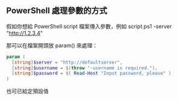 
## PowerShell 處理參數的方式

假如你想給 PowerShell script 檔案傳入參數，例如 script.ps1 -server "http://1.2.3.4"

那可以在檔案開頭放 param() 來處理：

```powershell
param (
  [string]$server = "http://defaultserver",
  [string]$username = $(throw "-username is required."),
  [string]$password = $( Read-Host "Input password, please" )
)
```

也可已給定預設值
